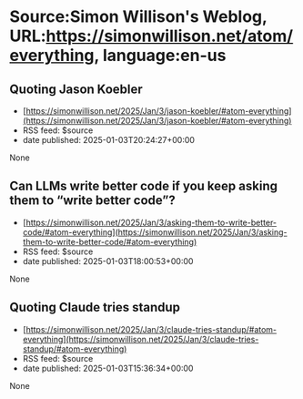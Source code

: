 # Source:Simon Willison's Weblog, URL:https://simonwillison.net/atom/everything, language:en-us

## Quoting Jason Koebler
 - [https://simonwillison.net/2025/Jan/3/jason-koebler/#atom-everything](https://simonwillison.net/2025/Jan/3/jason-koebler/#atom-everything)
 - RSS feed: $source
 - date published: 2025-01-03T20:24:27+00:00

None

## Can LLMs write better code if you keep asking them to “write better code”?
 - [https://simonwillison.net/2025/Jan/3/asking-them-to-write-better-code/#atom-everything](https://simonwillison.net/2025/Jan/3/asking-them-to-write-better-code/#atom-everything)
 - RSS feed: $source
 - date published: 2025-01-03T18:00:53+00:00

None

## Quoting Claude tries standup
 - [https://simonwillison.net/2025/Jan/3/claude-tries-standup/#atom-everything](https://simonwillison.net/2025/Jan/3/claude-tries-standup/#atom-everything)
 - RSS feed: $source
 - date published: 2025-01-03T15:36:34+00:00

None

